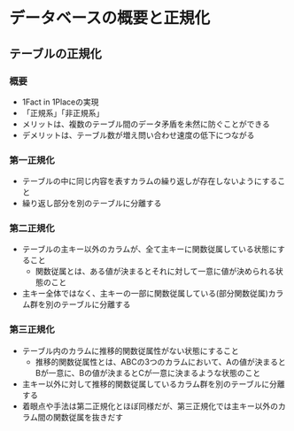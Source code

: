 # データベースの概要と正規化

## テーブルの正規化

### 概要

- 1Fact in 1Placeの実現
- 「正規系」「非正規系」
- メリットは、複数のテーブル間のデータ矛盾を未然に防ぐことができる
- デメリットは、テーブル数が増え問い合わせ速度の低下につながる

### 第一正規化

- テーブルの中に同じ内容を表すカラムの繰り返しが存在しないようにすること
- 繰り返し部分を別のテーブルに分離する

### 第二正規化

- テーブルの主キー以外のカラムが、全て主キーに関数従属している状態にすること
  - 関数従属とは、ある値が決まるとそれに対して一意に値が決められる状態のこと
- 主キー全体ではなく、主キーの一部に関数従属している(部分関数従属)カラム群を別のテーブルに分離する

### 第三正規化

- テーブル内のカラムに推移的関数従属性がない状態にすること
  - 推移的関数従属性とは、ABCの3つのカラムにおいて、Aの値が決まるとBが一意に、Bの値が決まるとCが一意に決まるような状態のこと
- 主キー以外に対して推移的関数従属しているカラム群を別のテーブルに分離する
- 着眼点や手法は第二正規化とほぼ同様だが、第三正規化では主キー以外のカラム間の関数従属を抜きだす